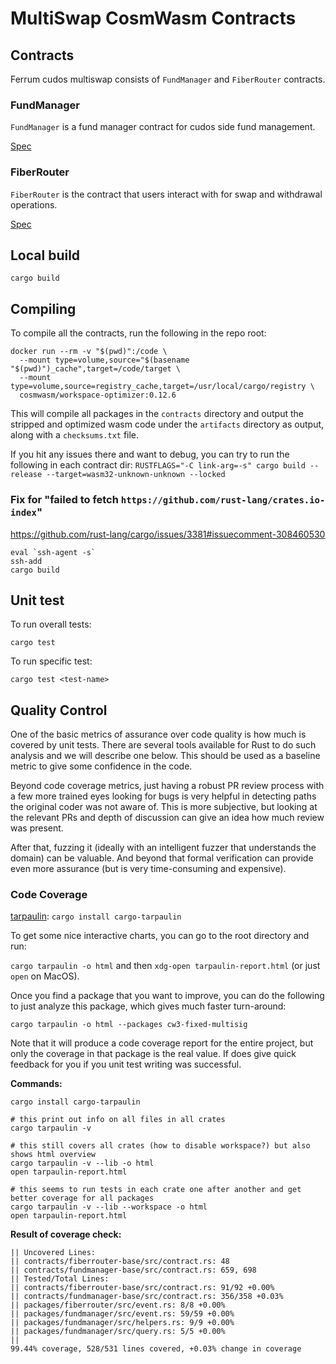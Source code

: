 # MultiSwap CosmWasm Contracts

## Contracts

Ferrum cudos multiswap consists of `FundManager` and `FiberRouter` contracts.

### FundManager

`FundManager` is a fund manager contract for cudos side fund management.

[Spec](./packages/fundmanager/README.md)

### FiberRouter

`FiberRouter` is the contract that users interact with for swap and withdrawal operations.

[Spec](./packages/fiberrouter/README.md)

## Local build

```
cargo build
```

## Compiling

To compile all the contracts, run the following in the repo root:

```
docker run --rm -v "$(pwd)":/code \
  --mount type=volume,source="$(basename "$(pwd)")_cache",target=/code/target \
  --mount type=volume,source=registry_cache,target=/usr/local/cargo/registry \
  cosmwasm/workspace-optimizer:0.12.6
```

This will compile all packages in the `contracts` directory and output the
stripped and optimized wasm code under the `artifacts` directory as output,
along with a `checksums.txt` file.

If you hit any issues there and want to debug, you can try to run the
following in each contract dir:
`RUSTFLAGS="-C link-arg=-s" cargo build --release --target=wasm32-unknown-unknown --locked`

### Fix for "failed to fetch `https://github.com/rust-lang/crates.io-index`"

https://github.com/rust-lang/cargo/issues/3381#issuecomment-308460530

```
eval `ssh-agent -s`
ssh-add
cargo build
```

## Unit test

To run overall tests:

```
cargo test
```

To run specific test:

```
cargo test <test-name>
```

## Quality Control

One of the basic metrics of assurance over code quality is how much is covered by
unit tests. There are several tools available for Rust to do such analysis and
we will describe one below. This should be used as a baseline metric to give some
confidence in the code.

Beyond code coverage metrics, just having a robust PR review process with a few
more trained eyes looking for bugs is very helpful in detecting paths the original
coder was not aware of. This is more subjective, but looking at the relevant PRs
and depth of discussion can give an idea how much review was present.

After that, fuzzing it (ideally with an intelligent fuzzer that understands the domain)
can be valuable. And beyond that formal verification can provide even more assurance
(but is very time-consuming and expensive).

### Code Coverage

[tarpaulin](https://github.com/xd009642/tarpaulin): `cargo install cargo-tarpaulin`

To get some nice interactive charts, you can go to the root directory and run:

`cargo tarpaulin -o html`
and then `xdg-open tarpaulin-report.html` (or just `open` on MacOS).

Once you find a package that you want to improve, you can do the following to just
analyze this package, which gives much faster turn-around:

`cargo tarpaulin -o html --packages cw3-fixed-multisig`

Note that it will produce a code coverage report for the entire project, but only the coverage in that
package is the real value. If does give quick feedback for you if you unit test writing was successful.

**Commands:**

```
cargo install cargo-tarpaulin

# this print out info on all files in all crates
cargo tarpaulin -v

# this still covers all crates (how to disable workspace?) but also shows html overview
cargo tarpaulin -v --lib -o html
open tarpaulin-report.html

# this seems to run tests in each crate one after another and get better coverage for all packages
cargo tarpaulin -v --lib --workspace -o html
open tarpaulin-report.html
```

**Result of coverage check:**

```
|| Uncovered Lines:
|| contracts/fiberrouter-base/src/contract.rs: 48
|| contracts/fundmanager-base/src/contract.rs: 659, 698
|| Tested/Total Lines:
|| contracts/fiberrouter-base/src/contract.rs: 91/92 +0.00%
|| contracts/fundmanager-base/src/contract.rs: 356/358 +0.03%
|| packages/fiberrouter/src/event.rs: 8/8 +0.00%
|| packages/fundmanager/src/event.rs: 59/59 +0.00%
|| packages/fundmanager/src/helpers.rs: 9/9 +0.00%
|| packages/fundmanager/src/query.rs: 5/5 +0.00%
||
99.44% coverage, 528/531 lines covered, +0.03% change in coverage
```
